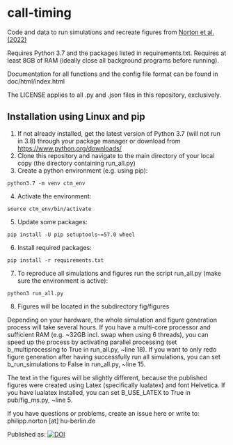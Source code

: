 # call-timing
Code and data to run simulations and recreate figures from [Norton et al. (2022)](https://doi.org/10.1073/pnas.2118448119)

Requires Python 3.7 and the packages listed in requirements.txt. Requires at least 8GB of RAM (ideally close all background programs before running).

Documentation for all functions and the config file format can be found in doc/html/index.html

The LICENSE applies to all .py and .json files in this repository, exclusively.

## Installation using Linux and pip
1. If not already installed, get the latest version of Python 3.7 (will not run in 3.8) through your package manager or download from https://www.python.org/downloads/
2. Clone this repository and navigate to the main directory of your local copy (the directory containing run_all.py)
3. Create a python environment (e.g. using pip):

`python3.7 -m venv ctm_env`

4. Activate the environment:

`source ctm_env/bin/activate`

5. Update some packages:

`pip install -U pip setuptools~=57.0 wheel`

6. Install required packages:

`pip install -r requirements.txt`

7. To reproduce all simulations and figures run the script run_all.py (make sure the environment is active):

`python3 run_all.py`

8. Figures will be located in the subdirectory fig/figures

Depending on your hardware, the whole simulation and figure generation process will take several hours.
If you have a multi-core processor and sufficient RAM (e.g. ~32GB incl. swap when using 6 threads), you can speed up the process by activating parallel processing (set b_multiprocessing to True in run_all.py, ~line 18).
If you want to only redo figure generation after having successfully run all simulations, you can set b_run_simulations to False in run_all.py, ~line 15.

The text in the figures will be slightly different, because the published figures were created using Latex (specifically lualatex) and font Helvetica. If you have lualatex installed, you can set B_USE_LATEX to True in pub/fig_ms.py, ~line 5.

If you have questions or problems, create an issue here or write to: philipp.norton [at] hu-berlin.de

Published as:
[![DOI](https://zenodo.org/badge/444039862.svg)](https://zenodo.org/badge/latestdoi/444039862)
